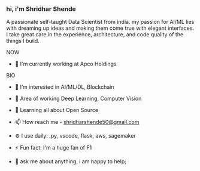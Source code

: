 ### hi, i'm Shridhar Shende 


A passionate self-taught Data Scientist from india. my passion for AI/ML lies with dreaming up ideas and making them come true with elegant interfaces. I take great care in the experience, architecture, and code quality of the things I build.

NOW
- 🏢 I'm currently working at Apco Holdings
  
BIO
- 👀 I’m interested in AI/ML/DL, Blockchain
- 🌱 Area of working Deep Learning, Computer Vision 
- 💞️ Learning all about Open Source
- 📫 How reach me - shridharshende50@gmail.com
- ⚙️ I use daily: .py, vscode, flask, aws, sagemaker
- ⚡️ Fun fact: I'm a huge fan of F1

- 💬 ask me about anything, i am happy to help;

<!---
shri50/shri50 is a ✨ special ✨ repository because its `README.md` (this file) appears on your GitHub profile.
You can click the Preview link to take a look at your changes.
--->
